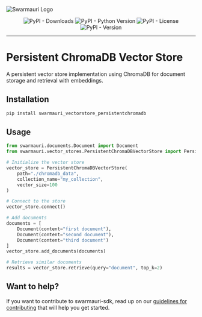 ![Swarmauri Logo](https://res.cloudinary.com/dbjmpekvl/image/upload/v1730099724/Swarmauri-logo-lockup-2048x757_hww01w.png)

<div align="center">

![PyPI - Downloads](https://img.shields.io/pypi/dm/swarmauri_vectorstore_persistentchromadb)
![PyPI - Python Version](https://img.shields.io/pypi/pyversions/swarmauri_vectorstore_persistentchromadb)
![PyPI - License](https://img.shields.io/pypi/l/swarmauri_vectorstore_persistentchromadb)
![PyPI - Version](https://img.shields.io/pypi/v/swarmauri_vectorstore_persistentchromadb?label=swarmauri_vectorstore_persistentchromadb&color=green)

</div>

---

# Persistent ChromaDB Vector Store

A persistent vector store implementation using ChromaDB for document storage and retrieval with embeddings.

## Installation

```bash
pip install swarmauri_vectorstore_persistentchromadb
```

## Usage

```python
from swarmauri.documents.Document import Document
from swarmauri.vector_stores.PersistentChromaDBVectorStore import PersistentChromaDBVectorStore

# Initialize the vector store
vector_store = PersistentChromaDBVectorStore(
    path="./chromadb_data",
    collection_name="my_collection",
    vector_size=100
)

# Connect to the store
vector_store.connect()

# Add documents
documents = [
    Document(content="first document"),
    Document(content="second document"),
    Document(content="third document")
]
vector_store.add_documents(documents)

# Retrieve similar documents
results = vector_store.retrieve(query="document", top_k=2)
```

## Want to help?

If you want to contribute to swarmauri-sdk, read up on our [guidelines for contributing](https://github.com/swarmauri/swarmauri-sdk/blob/master/contributing.md) that will help you get started.

